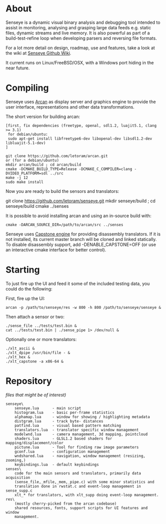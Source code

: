 About
=====

Senseye is a dynamic visual binary analysis and debugging tool intended to
assist in monitoring, analysing and grasping large data feeds e.g. static
files, dynamic streams and live memory. It is also powerful as part of a
build-test-refine loop when developing parsers and reversing file formats.

For a lot more detail on design, roadmap, use and features, take a look at the
wiki at [Senseye Github Wiki](https://github.com/letoram/senseye/wiki).

It current runs on Linux/FreeBSD/OSX, with a Windows port hiding in the near
future.

Compiling
======

Senseye uses [Arcan](https://github.com/letoram/arcan) as display server
and graphics engine to provide the user interface, representations and
other data transformations.

The short version for building arcan:

    [first, fix dependencies (freetype, openal, sdl1.2, luajit5.1, clang >= 3.1)
     for debian/ubuntu:
     sudo apt-get install libfreetype6-dev libopenal-dev libsdl1.2-dev libluajit-5.1-dev)
    ]

    git clone https://github.com/letoram/arcan.git
    or (for a debian/ubuntu)
    mkdir arcan/build ; cd arcan/build
    cmake -DCMAKE_BUILD_TYPE=Release -DCMAKE_C_COMPILER=clang -DVIDEO_PLATFORM=sdl ../src
    make -j 12
    sudo make install

Now you are ready to build the sensors and translators:

   git clone https://github.com/letoram/senseye.git
   mkdir senseye/build ; cd senseye/build
   cmake ../senses

It is possible to avoid installing arcan and using an in-source build with:

    cmake -DARCAN_SOURCE_DIR=/path/to/arcan/src ../senses

Senseye uses [Capstone engine](http://www.capstone-engine.org) for providing
disassembly translators. If it is not installed, its current master branch will
be cloned and linked statically. To disable disassembly support, add
-DENABLE\_CAPSTONE=OFF (or use an interactive cmake interface for better
control).

Starting
=====

To just fire up the UI and feed it some of the included testing data,
you could do the following:

First, fire up the UI:

    arcan -p /path/to/senseye/res -w 800 -h 800 /path/to/senseye/senseye &

Then attach a sensor or two:

    ./sense_file ../tests/test.bin &
    cat ../tests/test.bin | ./sense_pipe 1> /dev/null &

Optionally one or more translators:

    ./xlt_ascii &
    ./xlt_dpipe /usr/bin/file - &
    ./xlt_hex &
    ./xlt_capstone -a x86-64 &

Repository
=====

_files that might be of interest)_

    senseye\
        senseye.lua      - main script
        histogram.lua    - basic per-frame statistics
        alphamap.lua     - window for showing / highlighting metadata
        distgram.lua     - track byte- distances
        patfind.lua      - visual based pattern matching
        translators.lua  - translator specific window management
        modelwnd.lua     - camera management, 3d mapping, pointcloud
        shaders.lua      - GLSL1.2 based shaders for mapping/displacement/color
        pictune.lua      - Tool for finding raw image parameters
        gconf.lua        - configuration management
        wndshared.lua    - navigation, window management (resizing, zooming,)
        keybindings.lua  - default keybindings
    senses\
        code for the main sensors and translators, primarily data acquisition
        (sense_file,_mfile,_mem,_pipe.c) with some minor statistics and
        translation done in rwstat.c and event-loop management in sense_supp.c
        xlt_* for translators, with xlt_supp doing event-loop management.
    res\
        (mostly cherry-picked from the arcan codebase)
        shared resources, fonts, support scripts for UI features and window
        management.
